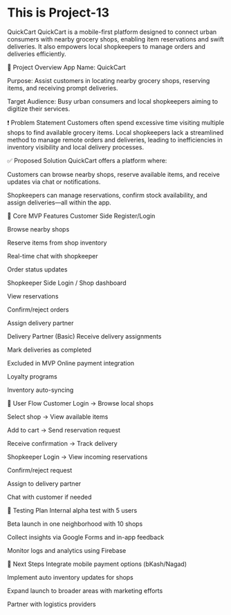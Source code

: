 # This is Project-13
 
QuickCart
QuickCart is a mobile-first platform designed to connect urban consumers with nearby grocery shops, enabling item reservations and swift deliveries. It also empowers local shopkeepers to manage orders and deliveries efficiently.

🚀 Project Overview
App Name: QuickCart

Purpose: Assist customers in locating nearby grocery shops, reserving items, and receiving prompt deliveries.

Target Audience: Busy urban consumers and local shopkeepers aiming to digitize their services.

❗ Problem Statement
Customers often spend excessive time visiting multiple shops to find available grocery items. Local shopkeepers lack a streamlined method to manage remote orders and deliveries, leading to inefficiencies in inventory visibility and local delivery processes.

✅ Proposed Solution
QuickCart offers a platform where:

Customers can browse nearby shops, reserve available items, and receive updates via chat or notifications.

Shopkeepers can manage reservations, confirm stock availability, and assign deliveries—all within the app.

🔑 Core MVP Features
Customer Side
Register/Login

Browse nearby shops

Reserve items from shop inventory

Real-time chat with shopkeeper

Order status updates

Shopkeeper Side
Login / Shop dashboard

View reservations

Confirm/reject orders

Assign delivery partner

Delivery Partner (Basic)
Receive delivery assignments

Mark deliveries as completed

Excluded in MVP
Online payment integration

Loyalty programs

Inventory auto-syncing

🔄 User Flow
Customer
Login → Browse local shops

Select shop → View available items

Add to cart → Send reservation request

Receive confirmation → Track delivery

Shopkeeper
Login → View incoming reservations

Confirm/reject request

Assign to delivery partner

Chat with customer if needed

🧪 Testing Plan
Internal alpha test with 5 users

Beta launch in one neighborhood with 10 shops

Collect insights via Google Forms and in-app feedback

Monitor logs and analytics using Firebase

📌 Next Steps
Integrate mobile payment options (bKash/Nagad)

Implement auto inventory updates for shops

Expand launch to broader areas with marketing efforts

Partner with logistics providers
